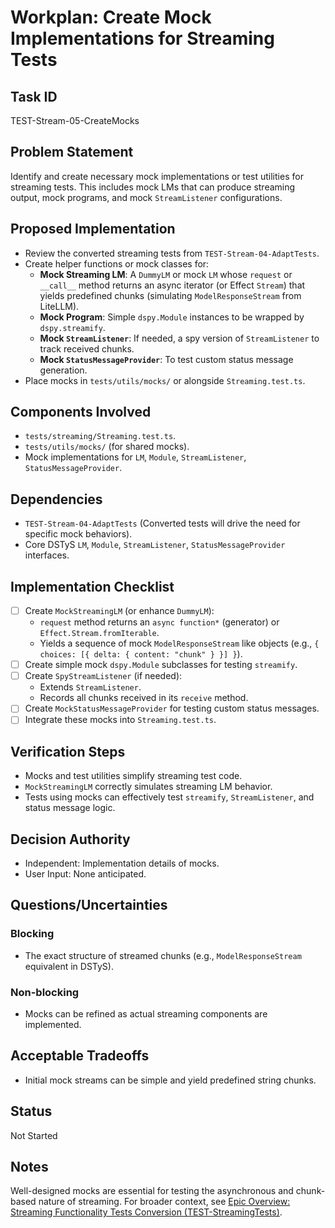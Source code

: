 # Workplan: Create Mock Implementations for Streaming Tests

## Task ID
TEST-Stream-05-CreateMocks

## Problem Statement
Identify and create necessary mock implementations or test utilities for streaming tests. This includes mock LMs that can produce streaming output, mock programs, and mock `StreamListener` configurations.

## Proposed Implementation
- Review the converted streaming tests from `TEST-Stream-04-AdaptTests`.
- Create helper functions or mock classes for:
    - **Mock Streaming LM**: A `DummyLM` or mock `LM` whose `request` or `__call__` method returns an async iterator (or Effect `Stream`) that yields predefined chunks (simulating `ModelResponseStream` from LiteLLM).
    - **Mock Program**: Simple `dspy.Module` instances to be wrapped by `dspy.streamify`.
    - **Mock `StreamListener`**: If needed, a spy version of `StreamListener` to track received chunks.
    - **Mock `StatusMessageProvider`**: To test custom status message generation.
- Place mocks in `tests/utils/mocks/` or alongside `Streaming.test.ts`.

## Components Involved
- `tests/streaming/Streaming.test.ts`.
- `tests/utils/mocks/` (for shared mocks).
- Mock implementations for `LM`, `Module`, `StreamListener`, `StatusMessageProvider`.

## Dependencies
- `TEST-Stream-04-AdaptTests` (Converted tests will drive the need for specific mock behaviors).
- Core DSTyS `LM`, `Module`, `StreamListener`, `StatusMessageProvider` interfaces.

## Implementation Checklist
- [ ] Create `MockStreamingLM` (or enhance `DummyLM`):
    - `request` method returns an `async function*` (generator) or `Effect.Stream.fromIterable`.
    - Yields a sequence of mock `ModelResponseStream` like objects (e.g., `{ choices: [{ delta: { content: "chunk" } }] }`).
- [ ] Create simple mock `dspy.Module` subclasses for testing `streamify`.
- [ ] Create `SpyStreamListener` (if needed):
    - Extends `StreamListener`.
    - Records all chunks received in its `receive` method.
- [ ] Create `MockStatusMessageProvider` for testing custom status messages.
- [ ] Integrate these mocks into `Streaming.test.ts`.

## Verification Steps
- Mocks and test utilities simplify streaming test code.
- `MockStreamingLM` correctly simulates streaming LM behavior.
- Tests using mocks can effectively test `streamify`, `StreamListener`, and status message logic.

## Decision Authority
- Independent: Implementation details of mocks.
- User Input: None anticipated.

## Questions/Uncertainties
### Blocking
- The exact structure of streamed chunks (e.g., `ModelResponseStream` equivalent in DSTyS).

### Non-blocking
- Mocks can be refined as actual streaming components are implemented.

## Acceptable Tradeoffs
- Initial mock streams can be simple and yield predefined string chunks.

## Status
Not Started

## Notes
Well-designed mocks are essential for testing the asynchronous and chunk-based nature of streaming.
For broader context, see [Epic Overview: Streaming Functionality Tests Conversion (TEST-StreamingTests)](../../docs/planning/workplans/TEST-StreamingTests.md).